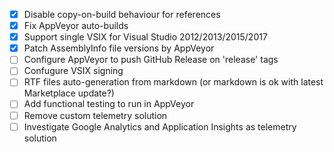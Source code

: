 - [x] Disable copy-on-build behaviour for references
- [x] Fix AppVeyor auto-builds
- [x] Support single VSIX for Visual Studio 2012/2013/2015/2017
- [x] Patch AssemblyInfo file versions by AppVeyor
- [ ] Configure AppVeyor to push GitHub Release on 'release' tags
- [ ] Confugure VSIX signing
- [ ] RTF files auto-generation from markdown (or markdown is ok with latest Marketplace update?)
- [ ] Add functional testing to run in AppVeyor
- [ ] Remove custom telemetry solution
- [ ] Investigate Google Analytics and Application Insights as telemetry solution
